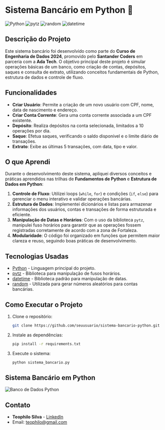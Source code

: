 # Sistema Bancário em Python 🏦

![Python](https://img.shields.io/badge/Python-3.9+-blue.svg) 
![pytz](https://img.shields.io/badge/Library-pytz-lightgrey.svg) 
![random](https://img.shields.io/badge/Library-random-lightgrey.svg)
![datetime](https://img.shields.io/badge/Library-datetime-lightgrey.svg)

## Descrição do Projeto

Este sistema bancário foi desenvolvido como parte do **Curso de Engenharia de Dados 2024**, promovido pelo **Santander Coders** em parceria com a **Ada Tech**. O objetivo principal deste projeto é simular operações básicas de um banco, como criação de contas, depósitos, saques e consulta de extrato, utilizando conceitos fundamentais de Python, estrutura de dados e controle de fluxo.

## Funcionalidades

- **Criar Usuário**: Permite a criação de um novo usuário com CPF, nome, data de nascimento e endereço.
- **Criar Conta Corrente**: Gera uma conta corrente associada a um CPF existente.
- **Depósito**: Realiza depósitos na conta selecionada, limitados a 10 operações por dia.
- **Saque**: Efetua saques, verificando o saldo disponível e o limite diário de transações.
- **Extrato**: Exibe as últimas 5 transações, com data, tipo e valor.

## O que Aprendi

Durante o desenvolvimento deste sistema, apliquei diversos conceitos e práticas aprendidos nas trilhas de **Fundamentos de Python** e **Estrutura de Dados em Python**:

1. **Controle de Fluxo**: Utilizei loops (`while`, `for`) e condições (`if`, `else`) para gerenciar o menu interativo e validar operações bancárias.
2. **Estrutura de Dados**: Implementei dicionários e listas para armazenar informações dos usuários, contas e transações de forma estruturada e eficiente.
3. **Manipulação de Datas e Horários**: Com o uso da biblioteca `pytz`, manipulei fuso horários para garantir que as operações fossem registradas corretamente de acordo com a zona de Fortaleza.
4. **Modularidade**: O código foi organizado em funções que permitem maior clareza e reuso, seguindo boas práticas de desenvolvimento.

## Tecnologias Usadas

- [Python](https://www.python.org/) - Linguagem principal do projeto.
- [pytz](https://pypi.org/project/pytz/) - Biblioteca para manipulação de fusos horários.
- [datetime](https://docs.python.org/3/library/datetime.html) - Biblioteca padrão para manipulação de datas.
- [random](https://docs.python.org/3/library/random.html) - Utilizada para gerar números aleatórios para contas bancárias.

## Como Executar o Projeto

1. Clone o repositório:
    ```bash
    git clone https://github.com/seuusuario/sistema-bancario-python.git
    ```

2. Instale as dependências:
    ```bash
    pip install -r requirements.txt
    ```

3. Execute o sistema:
    ```bash
    python sistema_bancario.py
    ```

## Sistema Bancário em Python

![Banco de Dados Python](https://media.licdn.com/dms/image/v2/D4D12AQF9KT1ofTmh_w/article-cover_image-shrink_720_1280/article-cover_image-shrink_720_1280/0/1703861831035?e=1733356800&v=beta&t=DcUyhazw6WJgWN8iSL2Ob_m5CtNvzlXbwMJQIuNDBNE)

## Contato

- **Teophilo Silva** - [LinkedIn](https://www.linkedin.com/in/teophilo-silva-dev)
- Email: teophilo@gmail.com

